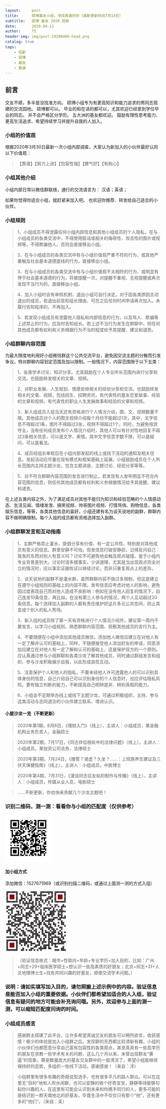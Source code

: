 ```yaml
---
layout:     post
title:      硕博基友小组，寻找靠谱的你（最新更新时间7月14日）
subtitle:   硕博 基友 2020 招新
date:       2020-04-13
author:     TS
header-img: img/post-20200406-head.png
catalog: true
tags:
    - 招新
    - 硕博
    - 基友
    - 靠谱
---
```


## 前言

交友不顺，多半是没找准方向。
硕博小组专为有更高知识和能力追求的男同志搭建的交流园地。
硕博都可以。
毕业的和在读的都可以，尤其欢迎已经拿到学位毕业的同志。
并不会严格区分学历。
五大洲的基友都欢迎。
鼓励有理性思考能力、更高生活追求、希望持续学习并提升自我的人加入。


### 小组的价值观

根据2020年3月30日最新一次小组内部调查，大家认为新加入的小伙伴最好认同以下价值观：

>【靠谱】【努力上进】【包容性强】【脾气好】【有耐心】


### 小组其他介绍

小组内部日常以微信群联络，通行的交流语言为：
汉语；英语；

如果你觉得你适合小组，就赶紧来加入吧。
也欢迎你推荐、转发给自己适合的小伙伴。

### 小组规则

> 1、小组成员不得泄露任何小组内部信息和其他小组成员的个人隐私，在与小组成员的各类交流中，不得使用脏话或相关的侮辱性、攻击性的图片或视频等，不得欺骗他人。否则会直接移出小组。

> 2、在与小组成员的各类交流中有与小组价值观严重不符的行为，或其他严重触及社会基本道德底线的行为，直接移出小组。

> 3、在与小组成员的各类交流中有与小组价值观不太相符的行为，或明显有悖于社会基本道德的行为，将被提醒一次，对提醒不重视、无视提醒或再次发现不当行为的，直接移出小组。

> 4、加入小组时会有审核机制，退出小组可自行决定。对于因各类原因主动退出的成员，若退出前告知组长理由，可在之后任何时间申请再次加入。未履行告知程序的，不再加入。

> 5、若发现小组成员有泄露他人隐私和内部信息的行为，以及骂人、欺骗等上述禁止的行为，应及时告知组长。若上述不当行为发生在群聊中，则任何其他成员都有权利和义务根据行为不当的程度给予其提醒、建议和谴责。


### 小组群聊内容范围

为最大限度地利用好小组微信群这个公共交流平台，避免因交流主题的分散而引发争议。特对群聊内容划定范围及加以限制。一般情况下，内容范围限于以下五类：

> 1、各类学术讨论、知识分享。尤其鼓励在个人专业所长范围内进行分享和交流。也鼓励转发相关的文章、视频。

> 2、对职业发展、人生规划、情感安排相关的经验分享和交流。也鼓励转发相关的文章、视频，包括招生、招聘资讯，有代表性的基友恋爱故事、经验的文章和视频，有代表性的职业人生发展故事和经验的文章和视频。

> 3、新入组成员入组当天还有资格进行个人情况介绍，图、文、视频数量不限。其他成员对个人的图文视频介绍每个月份不能超过1次，其中，文字信息不得超过1条，图片不得超过3张，视频不得超过1个。同时，为避免喧宾夺主，当有任何成员发布个人情况介绍时，其他人可以有针对性地回复不超过3条相关信息，可以是文字、表情，其中文字信息字数不限，可以是疑问，可以是看法。

> 4、成员经组长审核后在小组内部发起的线上或线下活动的通知及相关信息。发起活动应尽量在现有模式和框架基础上延展。小组鼓励成员在个人所长范围内主持主题沙龙，包含主题讲座、主题讨论、经验分享等等。

> 5、对不符合群聊内容范围的发言进行制止。若发现有人发布明显不符合内容范围的信息，则任何其他成员都有权利和义务根据情况给予其提醒、建议和谴责。

在上述五类内容之外，为了满足成员对其他不能归为知识和经验范畴的个人情感动态、生活见闻、情绪发泄、搞笑视频、帅哥图片视频、打情骂俏、购物信息，各类娱乐信息，等等，各类其他信息的喜好，小组还建有名为谈天说地的副群，群聊内容不做明确限制。每个入组的成员都有资格选择加入副群。

### 小组群聊发言和互动指南

> 1、主群严格禁止灌水，提倡分享有价值、有一定公共性、特别是对其他成员有意义的信息。群里安静不可怕，但发信息打破安静前，记得反问自己：我发的东西对别人有意义吗？讨论不可避免地会触及观点碰撞，鉴于小组内专业背景差别大，讨论时请多摆事实，少讲道理，尤其是当出现观点完全对立的情况时，应以事实证据佐证以继续讨论，而非只重复观点上的差异。

> 2、谈天说地的副群不是灌水群，虽然群聊内容不做过多限制，但这是建立在遵守小组规则的基础上的内容不限。发布信息应考虑对他人的影响，避免因过度表现自己而对他人造成不良影响：例如在没有他人回复的情况下，自己连发10条信息，再比如，在没有第三人参与的情况，两个人互动超过20条信息。每个选择加入副群的人都有责任维护好这片多元公共空间，防止其变成个别人的私人秀场。

> 3、新入组的成员除了第一天有资格进行个人情况介绍外，建议第一周内不要发言，以学习小组规则、熟悉群聊内容范围、观察其他成员的言行为主。

> 4、不要随便在小组中添加其他成员微信，添加他人微信应建立在对他人有一定了解并认可的基础上，同样，不随便接受他人添加好友的申请，同意添加应建立在对他人有一定了解和认可的基础上，这是保护双方的一个原则。应认真通过参与小组群聊和各类沙龙了解其他成员，同时通过群组发言和组织、参与沙龙积极展示自我，以此形成良性互动。

> 5、注意保护个人和他人的隐私，不要未经他人许可透露他人的可以识别具体身份的信息，自己介绍自己可以识别身份的个人信息时，也应评估隐私风险。要有独立判断的能力，不断提高自己明辨是非、辨别真假的能力。

> 6、小组会不定期举办线上或线下主题沙龙，可通过积极组织、主持、参与这类活动与志同道合的小伙伴建立联系、增进认识。

#### 小屋沙龙一览（不断更新）

> 2020年第1期，6月6日，《理财入门》（线上），主讲人：小组成员，某金融机构业务负责人，金融硕士

> 2020年第2期，7月17日，《同志伴侣相处中的法律问题》（线上），主讲人：小组成员，某投资公司法务，法律硕士

> 2020年第3期，7月24日，《撸管？肾虚？久坐？……：上班族养生建议及三伏天保健指南》（线上），主讲人：小组成员，中医博士

> 2020年第4期，7月31日，《漫谈同志征友帖的制作与传播》（线上），主讲人：小组成员，传媒从业人员，电影硕士

> ……不断更新，你也快来贡献几个沙龙主题吧！



### 识别二维码，测一测：看看你与小组的匹配度（仅供参考）
![avatar](/img/qrcode.jpg)


#### 加小组方式
添加微信：1527671969（或识别扫描二维码，或通过上面测一测的方式入组）

![avatar](/img/qcode.jpeg)

>（验证信息格式：城市+性取向+年龄+专业学历+加入目的，比如：广州+同志+29+临床医学硕士+想认识一些高素质的好朋友；北京+同志+31+人文地理博士生+找有共同兴趣的好基友，顺便交流学术问题。）

### 说明：请如实填写加入目的，请勿照搬上述示例中的内容。验证信息是能否加入小组的重要依据。小伙伴们都希望加适合的人入组，验证信息有疑问的地方可能会补充询问哦。另外，欢迎参与上面的测一测，可以缩短匹配度问询的时间。

### 小组成员感言

> 感谢群主搭建了此平台，让许多希望真诚交友的朋友可以畅所欲言，收获感情！极少的体验是加入小组群之后，发现聊的东西都比较清新有趣，小组的小伙伴们也都愿意分享自己富有包容性的各类观点，甚至真真有一些高学历的朋友在求教一些学术有关的问题，这么几个月以来，未曾出现群友“撕逼”的现象，算是数量庞大的基友交友群中的一股清流了，希望小组能继续保持好的态势，多组织一些线下活动，感谢感谢！（来自：洋）


> 小组群里有很多有趣的奇葩说型选手，也有很多平凡的路人群众。可以在这里无“目的”地和人吹水闲聊，也可以安静的做个好奇宝宝，静静等待能够勾起你兴趣的人。在这里有可能会认识到未来和你携手同行的人，更多可能的是结识到一群天南地北的好基友。毕竟生活中不仅仅只有那个“他”，还有更多的“他们”。（来自：呆）
